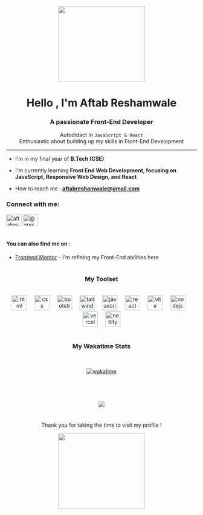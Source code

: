 <div align="center">
  <img  width="230" height="200"src="https://media1.tenor.com/m/34qNY2r67PgAAAAC/hi-hi-there.gif"/>
</div>


<div align="center">
  
<h1 align="center">Hello , I'm Aftab Reshamwale</h1>
<h3 align="center">A passionate Front-End Developer</h3>

Autodidact in `JavaScript & React` <br/>Enthusiastic about building up my skills in Front-End Development <br/>
</div>

----------------------------------------------------


- I'm in my final year of **B.Tech (CSE)**

- I'm currently learning **Front End Web Development, focusing on JavaScript, Responsive Web Design, and React**

- How to reach me : **aftabreshamwale@gmail.com**


<h3 align="left">Connect with me:</h3>
<p align="left">
<a href="https://linkedin.com/in/aftabreshamwale" target="blank"><img align="center" src="https://raw.githubusercontent.com/rahuldkjain/github-profile-readme-generator/master/src/images/icons/Social/linked-in-alt.svg" alt="aftabreshamwale" height="30" width="40" /></a>
<a href="https://twitter.com/@areshamwale" target="blank"><img align="center" src="https://raw.githubusercontent.com/rahuldkjain/github-profile-readme-generator/master/src/images/icons/Social/twitter.svg" alt="@areshamwale" height="30" width="40" /></a>
</p>


#
  
#### You can also find me on :
- [Frontend Mentor](https://www.frontendmentor.io/profile/Aftab1112) - I'm refining my Front-End abilities here


#

<div align="center">
  
### My Toolset

<br/>
  <img src="https://skillicons.dev/icons?i=html" height="40" alt="html logo"  />
  <img width="12" />
  <img src="https://skillicons.dev/icons?i=css" height="40" alt="css logo"  />
  <img width="12" />
  <img src="https://skillicons.dev/icons?i=bootstrap" height="40" alt="bootstrap logo"  />
  <img width="12" />
  <img src="https://skillicons.dev/icons?i=tailwind" height="40" alt="tailwindcss logo"  />
  <img width="12" />
  <img src="https://skillicons.dev/icons?i=javascript" height="40" alt="javascript logo"  />
  <img width="12" />
  <img src="https://skillicons.dev/icons?i=react" height="40" alt="react logo"  />
  <img width="12" />
  <img src="https://skillicons.dev/icons?i=vite" height="40" alt="vite logo"  />
  <img width="12" />
  <img src="https://skillicons.dev/icons?i=nodejs" height="40" alt="nodejs logo"  />
  <img width="12" />
  <img src="https://skillicons.dev/icons?i=vercel" height="40" alt="vercel logo"  />
  <img width="12" />
  <img src="https://skillicons.dev/icons?i=netlify" height="40" alt="netlify logo"  />
</div>

#

<div align="center">

### My Wakatime Stats

</br>

[![wakatime](https://wakatime.com/badge/user/018d5f86-e777-46c5-9e32-bccbe9d7746c.svg)](https://wakatime.com/@018d5f86-e777-46c5-9e32-bccbe9d7746c)

</div>

#
</br>

<div align="center">
  
![](https://github-readme-stats.vercel.app/api/top-langs/?username=aftab1112&theme=tokyonight&hide_border=false&langs_count=4&include_all_commits=false&count_private=true&layout=compact)

</div>


#

<p align="center">Thank you for taking the time to visit my profile !</p>
<div align="center">
  <img width="230" height="200" src="https://media1.tenor.com/m/TF830aDclLsAAAAC/adi%C3%B3s.gif" />
</div>
